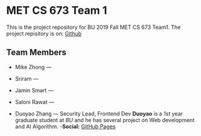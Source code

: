 # MET CS 673 Team 1
This is the project repository for BU 2019 Fall MET CS 673 Team1.
The project repisitory is on: [Github](https://github.com/bumetcs673f19/cs673-project-team-1#team)
## Team Members
- Mike Zhong —

- Sriram —

- Jamin Smart —

- Saloni Rawat — 

- Duoyao Zhang — Security Lead, Frontend Dev
**Duoyao** is a *1st* year graduate student at *BU* and he has several project on Web development and AI Algorithm.
    -**Social:** [GitHub Pages](https://github.com/zever4ever/Zever/)

